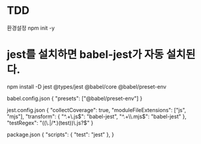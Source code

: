 # TDD

환경설정
npm init -y
# jest를 설치하면 babel-jest가 자동 설치된다.
npm install -D jest @types/jest @babel/core @babel/preset-env

babel.config.json
{
  "presets": ["@babel/preset-env"]
}

jest.config.json
{
  "collectCoverage": true,
  "moduleFileExtensions": ["js", "mjs"],
  "transform": {
    "^.+\\.js$": "babel-jest",
    "^.+\\.mjs$": "babel-jest"
  },
  "testRegex": "((\\.|/*.)(test))\\.js?$"
}

package.json
{
	"scripts": {
		"test": "jest"
	},
}